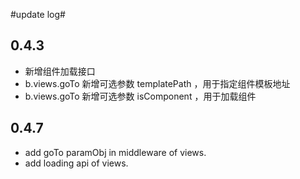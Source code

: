 #update log#
## 0.4.3 ##
- 新增组件加载接口
- b.views.goTo 新增可选参数 templatePath ，用于指定组件模板地址
- b.views.goTo 新增可选参数 isComponent ，用于加载组件
## 0.4.7 ##
- add goTo paramObj in middleware of views.
- add loading api of views.

